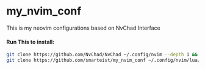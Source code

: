 # my_nvim_conf

This is my neovim configurations based on NvChad Interface

#### Run This to install:

```bash
git clone https://github.com/NvChad/NvChad ~/.config/nvim --depth 1 && rm -rf ~/.config/nvim/lua/custom && \
git clone https://github.com/smarteist/my_nvim_conf ~/.config/nvim/lua/custom && nvim
```
